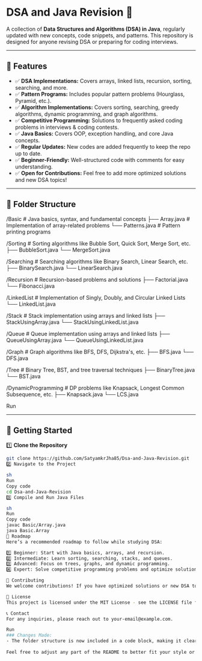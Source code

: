 # DSA and Java Revision 🚀  
A collection of **Data Structures and Algorithms (DSA) in Java**, regularly updated with new concepts, code snippets, and patterns. This repository is designed for anyone revising DSA or preparing for coding interviews.  

---

## 📌 Features  
- ✅ **DSA Implementations:** Covers arrays, linked lists, recursion, sorting, searching, and more.  
- ✅ **Pattern Programs:** Includes popular pattern problems (Hourglass, Pyramid, etc.).  
- ✅ **Algorithm Implementations:** Covers sorting, searching, greedy algorithms, dynamic programming, and graph algorithms.  
- ✅ **Competitive Programming:** Solutions to frequently asked coding problems in interviews & coding contests.  
- ✅ **Java Basics:** Covers OOP, exception handling, and core Java concepts.  
- ✅ **Regular Updates:** New codes are added frequently to keep the repo up to date.  
- ✅ **Beginner-Friendly:** Well-structured code with comments for easy understanding.  
- ✅ **Open for Contributions:** Feel free to add more optimized solutions and new DSA topics!  

---

## 📂 Folder Structure  

/Basic # Java basics, syntax, and fundamental concepts ├── Array.java # Implementation of array-related problems └── Patterns.java # Pattern printing programs

/Sorting # Sorting algorithms like Bubble Sort, Quick Sort, Merge Sort, etc. ├── BubbleSort.java └── MergeSort.java

/Searching # Searching algorithms like Binary Search, Linear Search, etc. ├── BinarySearch.java └── LinearSearch.java

/Recursion # Recursion-based problems and solutions ├── Factorial.java └── Fibonacci.java

/LinkedList # Implementation of Singly, Doubly, and Circular Linked Lists └── LinkedList.java

/Stack # Stack implementation using arrays and linked lists ├── StackUsingArray.java └── StackUsingLinkedList.java

/Queue # Queue implementation using arrays and linked lists ├── QueueUsingArray.java └── QueueUsingLinkedList.java

/Graph # Graph algorithms like BFS, DFS, Dijkstra's, etc. ├── BFS.java └── DFS.java

/Tree # Binary Tree, BST, and tree traversal techniques ├── BinaryTree.java └── BST.java

/DynamicProgramming # DP problems like Knapsack, Longest Common Subsequence, etc. ├── Knapsack.java └── LCS.java

Run

---

## 🚀 Getting Started  

1️⃣ **Clone the Repository**  
```sh
git clone https://github.com/SatyamkrJha85/Dsa-and-Java-Revision.git
2️⃣ Navigate to the Project

sh
Run
Copy code
cd Dsa-and-Java-Revision
3️⃣ Compile and Run Java Files

sh
Run
Copy code
javac Basic/Array.java  
java Basic.Array  
📅 Roadmap
Here’s a recommended roadmap to follow while studying DSA:

1️⃣ Beginner: Start with Java basics, arrays, and recursion.
2️⃣ Intermediate: Learn sorting, searching, stacks, and queues.
3️⃣ Advanced: Focus on trees, graphs, and dynamic programming.
4️⃣ Expert: Solve competitive programming problems and optimize solutions.

🤝 Contributing
We welcome contributions! If you have optimized solutions or new DSA topics to add, feel free to submit a pull request.

📄 License
This project is licensed under the MIT License - see the LICENSE file for details.

📞 Contact
For any inquiries, please reach out to your-email@example.com.

Run
### Changes Made:
- The folder structure is now included in a code block, making it clear and easy to read.
  
Feel free to adjust any part of the README to better fit your style or needs!
